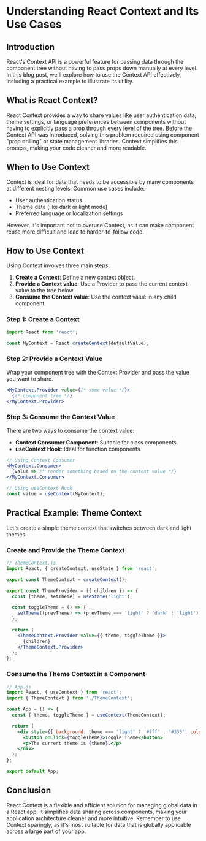 # Understanding React Context and Its Use Cases

## Introduction

React's Context API is a powerful feature for passing data through the component tree without having to pass props down manually at every level. In this blog post, we'll explore how to use the Context API effectively, including a practical example to illustrate its utility.

## What is React Context?

React Context provides a way to share values like user authentication data, theme settings, or language preferences between components without having to explicitly pass a prop through every level of the tree. Before the Context API was introduced, solving this problem required using component "prop drilling" or state management libraries. Context simplifies this process, making your code cleaner and more readable.

## When to Use Context

Context is ideal for data that needs to be accessible by many components at different nesting levels. Common use cases include:

- User authentication status
- Theme data (like dark or light mode)
- Preferred language or localization settings

However, it's important not to overuse Context, as it can make component reuse more difficult and lead to harder-to-follow code.

## How to Use Context

Using Context involves three main steps:

1. **Create a Context**: Define a new context object.
2. **Provide a Context value**: Use a Provider to pass the current context value to the tree below.
3. **Consume the Context value**: Use the context value in any child component.

### Step 1: Create a Context

```jsx
import React from 'react';

const MyContext = React.createContext(defaultValue);
```

### Step 2: Provide a Context Value

Wrap your component tree with the Context Provider and pass the value you want to share.

```jsx
<MyContext.Provider value={/* some value */}>
  {/* component tree */}
</MyContext.Provider>
```

### Step 3: Consume the Context Value

There are two ways to consume the context value:

- **Context Consumer Component**: Suitable for class components.
- **useContext Hook**: Ideal for function components.

```jsx
// Using Context Consumer
<MyContext.Consumer>
  {value => /* render something based on the context value */}
</MyContext.Consumer>

// Using useContext Hook
const value = useContext(MyContext);
```

## Practical Example: Theme Context

Let's create a simple theme context that switches between dark and light themes.

### Create and Provide the Theme Context

```jsx
// ThemeContext.js
import React, { createContext, useState } from 'react';

export const ThemeContext = createContext();

export const ThemeProvider = ({ children }) => {
  const [theme, setTheme] = useState('light');

  const toggleTheme = () => {
    setTheme((prevTheme) => (prevTheme === 'light' ? 'dark' : 'light'));
  };

  return (
    <ThemeContext.Provider value={{ theme, toggleTheme }}>
      {children}
    </ThemeContext.Provider>
  );
};
```

### Consume the Theme Context in a Component

```jsx
// App.js
import React, { useContext } from 'react';
import { ThemeContext } from './ThemeContext';

const App = () => {
  const { theme, toggleTheme } = useContext(ThemeContext);

  return (
    <div style={{ background: theme === 'light' ? '#fff' : '#333', color: theme === 'light' ? '#000' : '#fff' }}>
      <button onClick={toggleTheme}>Toggle Theme</button>
      <p>The current theme is {theme}.</p>
    </div>
  );
};

export default App;
```

## Conclusion

React Context is a flexible and efficient solution for managing global data in a React app. It simplifies data sharing across components, making your application architecture cleaner and more intuitive. Remember to use Context sparingly, as it's most suitable for data that is globally applicable across a large part of your app.